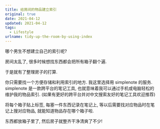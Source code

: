 ```yaml
---
title: 给房间的物品建立索引
original: true
date: 2021-04-12
updated: 2021-04-12
tags: 
  - Lifestyle
urlname: tidy-up-the-room-by-using-index
---
```

哪个男生不想建立自己的索引呢?
<!--more-->
房间太乱了, 很多时候想找东西都会把所有箱子翻个遍.

于是就有了整理房子的打算.

你只需要找一个方便存储和利用索引的地方. 我这里选择用 simplenote 的服务. simplenote 是一款跨平台的笔记工具, 也就意味着我可以通过手机或电脑轻松的维护我的物品索引. (如果有更好的跨平台并对中文搜索友好的笔记工具欢迎推荐)

将每个箱子贴上标签, 每塞一件东西记录在笔记上, 等以后需要找对应物品时在笔记上搜对应物品, 就能知道物品存在哪个箱子啦.

东西都放箱子里了, 然后房子就整齐干净清爽了不少!
